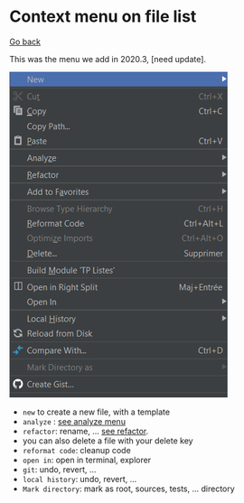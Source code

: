 # Context menu on file list

[Go back](interface.md)

This was the menu we add in 2020.3, [need update].

![context-menu](context.png)

* ``new`` to create a new file, with a template
* ``analyze`` : [see analyze menu](menus/analyze.md)
* ``refactor``: rename, ... [see refactor](menus/refactor.md).
* you can also delete a file with your delete key
* ``reformat code``: cleanup code
* ``open in``: open in terminal, explorer
* ``git``: undo, revert, ...
* ``local history``: undo, revert, ...
* ``Mark directory``: mark as root, sources, tests, ... directory